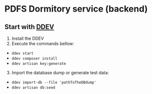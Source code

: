 # PDFS Dormitory service (backend)

## Start with [DDEV](https://ddev.readthedocs.io/en/latest/users/install/ddev-installation/)

1. Install the DDEV
2. Execute the commands bellow:
- `ddev start`
- `ddev composer install`
- `ddev artisan key:generate`
3. Import the database dump or generate test data:
- `ddev import-db --file 'pathToTheDBdump'`
- `ddev artisan db:seed`



